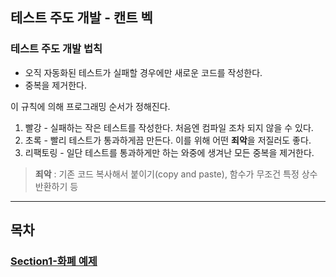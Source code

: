 ## 테스트 주도 개발 - 캔트 벡

### 테스트 주도 개발 법칙
- 오직 자동화된 테스트가 실패할 경우에만 새로운 코드를 작성한다.
- 중복을 제거한다.

이 규칙에 의해 프로그래밍 순서가 정해진다.
1. 빨강 - 실패하는 작은 테스트를 작성한다. 처음엔 컴파일 조차 되지 않을 수 있다.
2. 초록 - 빨리 테스트가 통과하게끔 만든다. 이를 위해 어떤 **죄악**을 저질러도 좋다.
3. 리팩토링 - 일단 테스트를 통과하게만 하는 와중에 생겨난 모든 중복을 제거한다.
> **죄악** : 기존 코드 복사해서 붙이기(copy and paste), 함수가 무조건 특정 상수 반환하기 등

---

## 목차
### [Section1-화폐 예제](Section1.md)